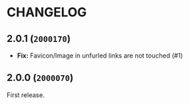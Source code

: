 CHANGELOG
==========================

## 2.0.1 (`2000170`)

- **Fix:** Favicon/Image in unfurled links are not touched (#1)

## 2.0.0 (`2000070`)

First release.